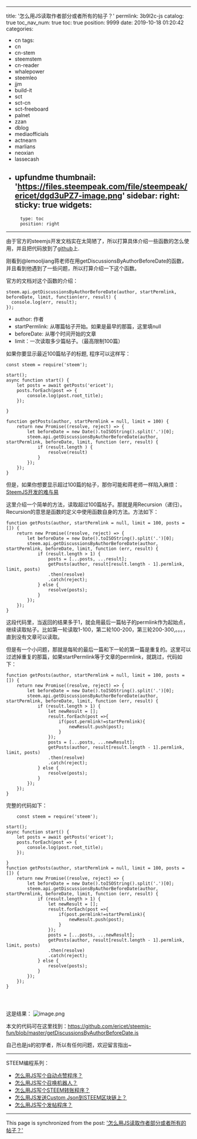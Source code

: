 
---
title: '怎么用JS读取作者部分或者所有的帖子？'
permlink: 3b9l2c-js
catalog: true
toc_nav_num: true
toc: true
position: 9999
date: 2019-10-18 01:20:42
categories:
- cn
tags:
- cn
- cn-stem
- steemstem
- cn-reader
- whalepower
- steemleo
- jjm
- build-it
- sct
- sct-cn
- sct-freeboard
- palnet
- zzan
- dblog
- mediaofficials
- actnearn
- marlians
- neoxian
- lassecash
- upfundme
thumbnail: 'https://files.steempeak.com/file/steempeak/ericet/dgd3uPZ7-image.png'
sidebar:
    right:
        sticky: true
widgets:
    -
        type: toc
        position: right
---


由于官方的steemjs开发文档实在太简陋了，所以打算具体介绍一些函数的怎么使用，并且把代码放到了[github](https://github.com/ericet/steemjs-fun/)上.

刚看到@lemooljiang蒋老师在用getDiscussionsByAuthorBeforeDate的函数，并且看到他遇到了一些问题，所以打算介绍一下这个函数。


官方的文档对这个函数的介绍：
~~~
steem.api.getDiscussionsByAuthorBeforeDate(author, startPermlink, beforeDate, limit, function(err, result) {
  console.log(err, result);
});
~~~

* author: 作者
* startPermlink: 从哪篇帖子开始。如果是最早的那篇，这里填null
* beforeDate: 从哪个时间开始的文章
* limit：一次读取多少篇帖子。（最高限制100篇）

如果你要显示最近100篇帖子的标题, 程序可以这样写：

~~~
const steem = require('steem');

start();
async function start() {
	let posts = await getPosts('ericet');
	posts.forEach(post => {
		console.log(post.root_title);
	});

}

function getPosts(author, startPermlink = null, limit = 100) {
	return new Promise((resolve, reject) => {
		let beforeDate = new Date().toISOString().split('.')[0];
		steem.api.getDiscussionsByAuthorBeforeDate(author, startPermlink, beforeDate, limit, function (err, result) {
			if (result.length ) {
				resolve(result)
			} 
		});
	});
}

~~~

但是，如果你想要显示超过100篇的帖子，那你可能和蒋老师一样陷入麻烦：[SteemJS开发的难与易](https://staging.busy.org/@lemooljiang/steemjs)

这里介绍一个简单的方法，读取超过100篇帖子。那就是用Recursion（递归）。Recursion的意思是函数的定义中使用函数自身的方法。方法如下：

~~~
function getPosts(author, startPermlink = null, limit = 100, posts = []) {
	return new Promise((resolve, reject) => {
		let beforeDate = new Date().toISOString().split('.')[0];
		steem.api.getDiscussionsByAuthorBeforeDate(author, startPermlink, beforeDate, limit, function (err, result) {
			if (result.length > 1) {
				posts = [...posts, ...result];
				getPosts(author, result[result.length - 1].permlink, limit, posts)
				.then(resolve)
				.catch(reject);
			} else {
				resolve(posts);
			}
		});
	});
}

~~~
这段代码里，当返回的结果多于1，就会用最后一篇帖子的permlink作为起始点，继续读取帖子。比如第一轮读取1-100，第二轮100-200，第三轮200-300,。。。，直到没有文章可以读取。

但是有一个小问题，那就是每轮的最后一篇和下一轮的第一篇是重复的。这里可以过滤掉重复的那篇，如果startPermlink等于文章的permlink，就跳过，代码如下：

~~~
function getPosts(author, startPermlink = null, limit = 100, posts = []) {
	return new Promise((resolve, reject) => {
		let beforeDate = new Date().toISOString().split('.')[0];
		steem.api.getDiscussionsByAuthorBeforeDate(author, startPermlink, beforeDate, limit, function (err, result) {
			if (result.length > 1) {
				let newResult = [];
				result.forEach(post =>{
					if(post.permlink!=startPermlink){
						newResult.push(post);
					}
				});
				posts = [...posts, ...newResult];
				getPosts(author, result[result.length - 1].permlink, limit, posts)
				.then(resolve)
				.catch(reject);
			} else {
				resolve(posts);
			}
		});
	});
}
~~~


完整的代码如下：
~~~
	const steem = require('steem');

start();
async function start() {
	let posts = await getPosts('ericet');
	posts.forEach(post => {
		console.log(post.root_title);
	});

}
function getPosts(author, startPermlink = null, limit = 100, posts = []) {
	return new Promise((resolve, reject) => {
		let beforeDate = new Date().toISOString().split('.')[0];
		steem.api.getDiscussionsByAuthorBeforeDate(author, startPermlink, beforeDate, limit, function (err, result) {
			if (result.length > 1) {
				let newResult = [];
				result.forEach(post =>{
					if(post.permlink!=startPermlink){
						newResult.push(post);
					}
				});
				posts = [...posts, ...newResult];
				getPosts(author, result[result.length - 1].permlink, limit, posts)
				.then(resolve)
				.catch(reject);
			} else {
				resolve(posts);
			}
		});
	});
}




~~~

这是结果：
![image.png](https://files.steempeak.com/file/steempeak/ericet/dgd3uPZ7-image.png)

本文的代码可在这里找到：https://github.com/ericet/steemjs-fun/blob/master/getDiscussionsByAuthorBeforeDate.js

自己也是js的初学者，所以有任何问题，欢迎留言指出~

---
STEEM编程系列：
* <a href="https://www.steemcn.org/cn/@ericet/js">怎么用JS写个自动点赞程序？</a>
* <a href="https://www.steemcn.org/cn/@ericet/js-nddsi4obip">怎么用JS写个召唤机器人？</a>
* [怎么用JS写个STEEM转账程序？](https://www.steemcn.org/cn/@ericet/jssteem-gnsdaiwklj)
* [怎么用JS发送Custom Json到STEEM区块链上？](https://www.steemcn.org/cn/@ericet/jscustomjsonsteem-l63o0zgaly)
* [怎么用JS写个发帖程序？](https://www.steemcn.org/cn/@ericet/anrhy-js)

- - -

This page is synchronized from the post: ['怎么用JS读取作者部分或者所有的帖子？'](https://steemit.com/@ericet/3b9l2c-js)
